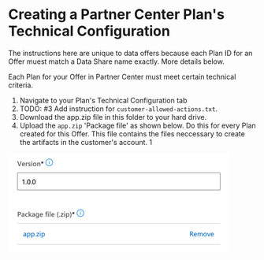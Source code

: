 # Creating a Partner Center Plan's Technical Configuration

The instructions here are unique to data offers because each Plan ID for an Offer muest match a Data Share name exactly. More details below.


Each Plan for your Offer in Partner Center must meet certain technical criteria.

1. Navigate to your Plan's Technical Configuration tab
1. TODO: #3 Add instruction for `customer-allowed-actions.txt`.
1. Download the app.zip file in this folder to your hard drive.
1. Upload the `app.zip` 'Package file' as shown below. Do this for every Plan created for this Offer. This file contains the files neccessary to create the artifacts in the customer's account.
1

![Upload app.zip file](docs/images/01.png "Upload ZIP file.")

